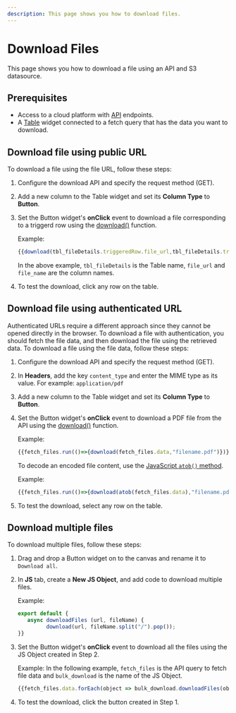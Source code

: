 ```yaml
---
description: This page shows you how to download files.
---
```

# Download Files

This page shows you how to download a file using an API and S3 datasource.

## Prerequisites
- Access to a cloud platform with [API](/connect-data/reference/rest-api) endpoints.
- A [Table](/reference/widgets/table) widget connected to a fetch query that has the data you want to download.

## Download file using public URL
To download a file using the file URL, follow these steps:
1. Configure the download API and specify the request method (GET).
2. Add a new column to the Table widget and set its **Column Type** to **Button**.
3. Set the Button widget's **onClick** event to download a file corresponding to a triggerd row using the [download()](/reference/appsmith-framework/widget-actions/download) function.

   Example:

   ```jsx
   {{download(tbl_fileDetails.triggeredRow.file_url,tbl_fileDetails.triggeredRow.file_name)}}
   ```
   In the above example, `tbl_fileDetails` is the Table name, `file_url` and `file_name` are the column names.
4. To test the download, click any row on the table.

## Download file using authenticated URL
Authenticated URLs require a different approach since they cannot be opened directly in the browser. To download a file with authentication, you should fetch the file data, and then download the file using the retrieved data.
To download a file using the file data, follow these steps:
1. Configure the download API and specify the request method (GET).
2. In **Headers**, add the key `content_type` and enter the MIME type as its value. 
   For example: `application/pdf`
3. Add a new column to the Table widget and set its **Column Type** to **Button**.
4. Set the Button widget's **onClick** event to download a PDF file from the API using the [download()](/reference/appsmith-framework/widget-actions/download) function.
   
   Example:

   ```jsx
   {{fetch_files.run(()=>{download(fetch_files.data,"filename.pdf")})}}
   ```
   To decode an encoded file content, use the [JavaScript `atob()` method](https://developer.mozilla.org/en-US/docs/Web/API/atob).

   Example:
   ```jsx
   {{fetch_files.run(()=>{download(atob(fetch_files.data),"filename.pdf")})}}
   ```
5. To test the download, select any row on the table.

## Download multiple files
To download multiple files, follow these steps:
1. Drag and drop a Button widget on to the canvas and rename it to `Download all`.
2. In **JS** tab, create a **New JS Object**, and add code to download multiple files.
   
   Example:
   ```jsx
   export default {
      async downloadFiles (url, fileName) {
            download(url, fileName.split("/").pop());
   }}
   ```
3. Set the Button widget's **onClick** event to download all the files using the JS Object created in Step 2.
   
   Example:
   In the following example, `fetch_files` is the API query to fetch file data and `bulk_download` is the name of the JS Object.
   ```jsx
   {{fetch_files.data.forEach(object => bulk_download.downloadFiles(object.signedUrl,object.fileName))}}
   ```
   
4. To test the download, click the button created in Step 1.
